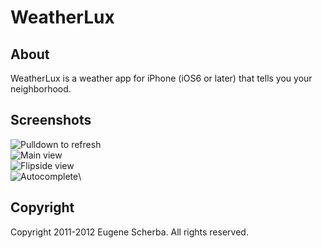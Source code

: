 WeatherLux	
==========

About
-----

WeatherLux is a weather app for iPhone (iOS6 or later) that tells you your neighborhood.

Screenshots
-----------

![Pulldown to refresh](https://github.com/escherba/Weather/raw/develop/Screenshots/iOS_Simulator_11.08.08AM.png)\
![Main view](https://github.com/escherba/Weather/raw/develop/Screenshots/iOS_Simulator_11.08.11AM.png)\
![Flipside view](https://github.com/escherba/Weather/raw/develop/Screenshots/iOS_Simulator_11.08.51AM.png)\
![Autocomplete](https://github.com/escherba/Weather/raw/develop/Screenshots/iOS_Simulator_11.08.57AM.png)\

Copyright
---------

Copyright 2011-2012 Eugene Scherba. All rights reserved.
